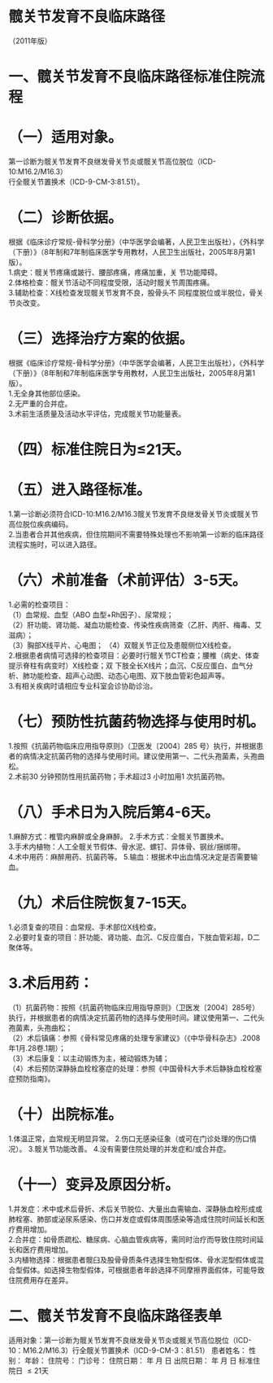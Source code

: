 # 髋关节发育不良临床路径  
（2011年版）  
# 一、髋关节发育不良临床路径标准住院流程  
# （一）适用对象。  
第一诊断为髋关节发育不良继发骨关节炎或髋关节高位脱位（ICD-10:M16.2/M16.3）  
行全髋关节置换术（ICD-9-CM-3:81.51）。  
# （二）诊断依据。  
根据《临床诊疗常规-骨科学分册》（中华医学会编著，人民卫生出版社），《外科学（下册）》（8年制和7年制临床医学专用教材，人民卫生出版社，2005年8月第1版）。  
1.病史：髋关节疼痛或跛行、腰部疼痛，疼痛加重，关 节功能障碍。  
2.体格检查：髋关节活动不同程度受限，活动时髋关节周围疼痛。  
3.辅助检查：X线检查发现髋关节发育不良，股骨头不 同程度脱位或半脱位，骨关节炎改变。  
# （三）选择治疗方案的依据。  
根据《临床诊疗常规-骨科学分册》（中华医学会编著，人民卫生出版社），《外科学（下册）》（8年制和7年制临床医学专用教材，人民卫生出版社，2005年8月第1版）。  
1.无全身其他部位感染。  
2.无严重的合并症。  
3.术前生活质量及活动水平评估，完成髋关节功能量表。  
# （四）标准住院日为≤21天。  
# （五）进入路径标准。  
1.第一诊断必须符合ICD-10:M16.2/M16.3髋关节发育不良继发骨关节炎或髋关节高位脱位疾病编码。  
2.当患者合并其他疾病，但住院期间不需要特殊处理也不影响第一诊断的临床路径流程实施时，可以进入路径。  
# （六）术前准备（术前评估）3-5天。  
1.必需的检查项目：  
（1）血常规、血型（ABO 血型$+\mathrm{Rh}$因子）、尿常规；  
（2）肝功能、肾功能、凝血功能检查、传染性疾病筛查（乙肝、丙肝、梅毒、艾滋病）；  
（3）胸部X线平片、心电图； （4）双髋关节正位及患髋侧位X线检查。  
2.根据患者病情可选择的检查项目：必要时行髋关节CT检查；腰椎（病史、体查提示脊柱有病变时）X线检查；双 下肢全长X线片；血沉、C反应蛋白、血气分析、肺功能检查、超声心动图、动态心电图、双下肢血管彩色超声等。  
3.有相关疾病时请相应专业科室会诊协助诊治。  
# （七）预防性抗菌药物选择与使用时机。  
1.按照《抗菌药物临床应用指导原则》（卫医发〔2004〕285 号）执行，并根据患者的病情决定抗菌药物的选择与使用时间。建议使用第一、二代头孢菌素，头孢曲松。  
2.术前30 分钟预防性用抗菌药物；手术超过3 小时加用1 次抗菌药物。  
# （八）手术日为入院后第4-6天。  
1.麻醉方式：椎管内麻醉或全身麻醉。 2.手术方式：全髋关节置换术。  
3.手术内植物：人工全髋关节假体、骨水泥、螺钉、异体骨、钢丝/捆绑带。  
4.术中用药：麻醉用药、抗菌药等。 5.输血：根据术中出血情况决定是否需要输血。  
# （九）术后住院恢复7-15天。  
1.必须复查的项目：血常规、手术部位X线检查。  
2.必要时复查的项目：肝功能、肾功能、血沉、C反应蛋白，下肢血管彩超，D二聚体等。  
# 3.术后用药：  
（1）抗菌药物：按照《抗菌药物临床应用指导原则》（卫医发〔2004〕285号）执行，并根据患者的病情决定抗菌药物的选择与使用时间。建议使用第一、二代头孢菌素，头孢曲松；  
（2）术后镇痛：参照《骨科常见疼痛的处理专家建议》（《中华骨科杂志》.2008年1月.28卷.1期）；  
（3）术后康复：以主动锻炼为主，被动锻炼为辅；  
（4）术后预防深静脉血栓栓塞症的处理：参照《中国骨科大手术后静脉血栓栓塞症预防指南》。  
# （十）出院标准。  
1.体温正常，血常规无明显异常。 2.伤口无感染征象（或可在门诊处理的伤口情况）。 3.髋关节功能改善。 4.没有需要住院处理的并发症和/或合并症。  
# （十一）变异及原因分析。  
1.并发症：术中或术后骨折、术后关节脱位、大量出血需输血、深静脉血栓形成或肺栓塞、肺部或泌尿系感染、伤口并发症或假体周围感染等造成住院时间延长和医疗费用增加。  
2.合并症：如骨质疏松、糖尿病、心脑血管疾病等，需同时治疗而导致住院时间延长和医疗费用增加。  
3.内植物选择：根据患者髋臼及股骨骨质条件选择生物型假体、骨水泥型假体或混合型假体。如选择生物型假体，可根据患者年龄选择不同摩擦界面假体，可能导致住院费用存在差异。  
# 二、髋关节发育不良临床路径表单  
适用对象：第一诊断为髋关节发育不良继发骨关节炎或髋关节高位脱位（ICD-10：M16.2/M16.3）行全髋关节置换术（ICD-9-CM-3：81.51） 患者姓名：           性别：    年龄：    住院号：      门诊号：        住院日期：   年  月  日   出院日期：   年  月  日    标准住院日 ${\leqslant}21$天  
